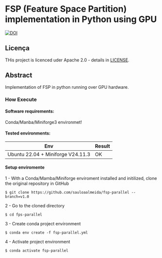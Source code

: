 # FSP (Feature Space Partition) implementation in Python using GPU

[![DOI](https://zenodo.org/badge/807089780.svg)](https://doi.org/10.5281/zenodo.15048153)

## Licença
THis project is licenced uder Apache 2.0 - details in [LICENSE](LICENSE).

## Abstract 

Implementation of FSP in python running over GPU hardware.

### How Execute

#### Software requirements:

Conda/Manba/Miniforge3 environmet!

#### Tested environments:

Env | Result
---------- | ---------
Ubuntu 22.04 + Miniforge V24.11.3 | OK


#### Setup enviromente
1 - With a Conda/Mamba/Miniforge enviroment installed and initilized, clone the original repository in GitHub
```    
$ git clone https://github.com/sauloaalmeida/fsp-parallel --branch=v1.0
```
2 - Go to the cloned directory
```    
$ cd fps-parallel
```
3 - Create conda project environment
```    
$ conda env create -f fsp-parallel.yml
```
4 - Activate project environment
```    
$ conda activate fsp-parallel
```

